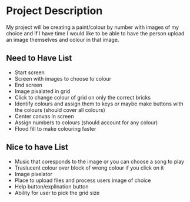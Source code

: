 # Project Description

My project will be creating a paint/colour by number with images of my choice and if I have time I would like to be able to have the person upload an image themselves and colour in that image.

## Need to Have List
- Start screen
- Screen with images to choose to colour
- End screen
- Image pixalated in grid
- Click to change colour of grid on only the correct bricks
- Identify colours and assign them to keys or maybe make buttons with the colours (should cover all colours)
- Center canvas in screen
- Assign numbers to colours (should account for any colour)
- Flood fill to make colouring faster

## Nice to have List 
- Music that coresponds to the image or you can choose a song to play
- Traslucent colour over block of wrong colour if you click on it
- Image pixelator
- Place to upload files and process users image of choice
- Help button/explination button 
- Ability for user to pick the grid size

